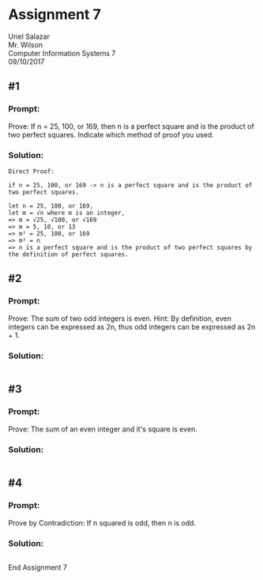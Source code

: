 # Assignment 7

Uriel Salazar  
Mr. Wilson  
Computer Information Systems 7  
09/10/2017

## &#35;1

### Prompt:

Prove: If n = 25, 100, or 169, then n is a perfect square and is the product of two perfect squares. Indicate which method of proof you used.

### Solution:

```
Direct Proof:

if n = 25, 100, or 169 -> n is a perfect square and is the product of two perfect squares.

let n = 25, 100, or 169,
let m = √n where m is an integer,
=> m = √25, √100, or √169
=> m = 5, 10, or 13
=> m² = 25, 100, or 169
=> m² = n
=> n is a perfect square and is the product of two perfect squares by the definition of perfect squares.
```

## &#35;2

### Prompt:

Prove: The sum of two odd integers is even. Hint: By definition, even integers can be expressed as 2n, thus
odd integers can be expressed as 2n + 1.

### Solution:

```

```

## &#35;3

### Prompt:

Prove: The sum of an even integer and it's square is even.

### Solution:

```

```

## &#35;4

### Prompt:

Prove by Contradiction: If n squared is odd, then n is odd.

### Solution:

```

```

End Assignment 7
